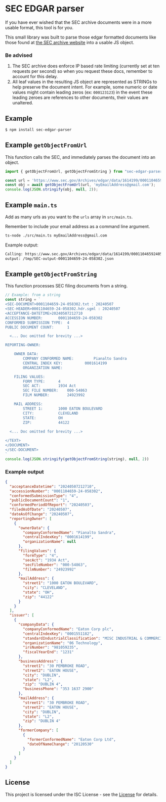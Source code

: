 # SEC EDGAR parser
If you have ever wished that the SEC archive documents were in a more usable format, this tool is for you.

This small library was built to parse those edgar formatted documents like those found at [the SEC archive website](https://www.sec.gov/Archives/edgar/data/1849440/000084251724000086/0000842517-24-000086.txt) into a usable JS object.

### Be advised
1. The SEC archive does enforce IP based rate limiting (currently set at ten requests per second) so when you request these docs, remember to account for this delay. 
2. All leaf values in the resulting JS object are represented as STRINGs to help preserve the document intent. For example, some numeric or date values might contain leading zeros (ex: `000123123`) in the event these leading zeroes are references to other documents, their values are unaltered.



## Example

```bash
$ npm install sec-edgar-parser
```

## Example `getObjectFromUrl`
This function calls the SEC, and immediately parses the document into an object.
```ts
import { getObjectFromUrl, getObjectFromString } from "sec-edgar-parser";

const url = 'https://www.sec.gov/Archives/edgar/data/1614199/000110465924058302/0001104659-24-058302.txt';
const obj = await getObjectFromUrl(url, 'myEmailAddress@gmail.com');
console.log(JSON.stringify(obj, null, 2));
```

## Example `main.ts`
Add as many urls as you want to the `urls` array in `src/main.ts`.

Remember to include your email address as a command line argument.

```bash
ts-node ./src/main.ts myEmailAddress@gmail.com
```
Example output:

```bash
Calling: https://www.sec.gov/Archives/edgar/data/1614199/000110465924058302/0001104659-24-058302.txt
output: /tmp/SEC-output-0001104659-24-058302.json
```

## Example `getObjectFromString`
This function processes SEC filing documents from a string. 
```ts
// Example: from a string
const string = `
<SEC-DOCUMENT>0001104659-24-058302.txt : 20240507
<SEC-HEADER>0001104659-24-058302.hdr.sgml : 20240507
<ACCEPTANCE-DATETIME>20240507212710
ACCESSION NUMBER:		0001104659-24-058302
CONFORMED SUBMISSION TYPE:	4
PUBLIC DOCUMENT COUNT:		1

  <... Doc omitted for brevity ...>

REPORTING-OWNER:	

	OWNER DATA:	
		COMPANY CONFORMED NAME:			Pianalto Sandra
		CENTRAL INDEX KEY:			0001614199
		ORGANIZATION NAME:           	

	FILING VALUES:
		FORM TYPE:		4
		SEC ACT:		1934 Act
		SEC FILE NUMBER:	000-54863
		FILM NUMBER:		24923992

	MAIL ADDRESS:	
		STREET 1:		1000 EATON BOULEVARD
		CITY:			CLEVELAND
		STATE:			OH
		ZIP:			44122
        
  <... Doc omitted for brevity ...>

</TEXT>
</DOCUMENT>
</SEC-DOCUMENT>
`
console.log(JSON.stringify(getObjectFromString(string), null, 2))

```
### Example output
```json
{
  "acceptanceDatetime": "20240507212710",
  "accessionNumber": "0001104659-24-058302",
  "conformedSubmissionType": "4",
  "publicDocumentCount": "1",
  "conformedPeriodOfReport": "20240503",
  "filedAsOfDate": "20240507",
  "dateAsOfChange": "20240507",
  "reportingOwner": [
    {
      "ownerData": {
        "companyConformedName": "Pianalto Sandra",
        "centralIndexKey": "0001614199",
        "organizationName": null
      },
      "filingValues": {
        "formType": "4",
        "secAct": "1934 Act",
        "secFileNumber": "000-54863",
        "filmNumber": "24923992"
      },
      "mailAddress": {
        "street1": "1000 EATON BOULEVARD",
        "city": "CLEVELAND",
        "state": "OH",
        "zip": "44122"
      }
    }
  ],
  "issuer": [
    {
      "companyData": {
        "companyConformedName": "Eaton Corp plc",
        "centralIndexKey": "0001551182",
        "standardIndustrialClassification": "MISC INDUSTRIAL & COMMERCIAL MACHINERY & EQUIPMENT [3590]",
        "organizationName": "06 Technology",
        "irsNumber": "981059235",
        "fiscalYearEnd": "1231"
      },
      "businessAddress": {
        "street1": "30 PEMBROKE ROAD",
        "street2": "EATON HOUSE",
        "city": "DUBLIN",
        "state": "L2",
        "zip": "DUBLIN 4",
        "businessPhone": "353 1637 2900"
      },
      "mailAddress": {
        "street1": "30 PEMBROKE ROAD",
        "street2": "EATON HOUSE",
        "city": "DUBLIN",
        "state": "L2",
        "zip": "DUBLIN 4"
      },
      "formerCompany": [
        {
          "formerConformedName": "Eaton Corp Ltd",
          "dateOfNameChange": "20120530"
        }
      ]
    }
  ]
}
```

## License
This project is licensed under the ISC License - see the [License](https://en.wikipedia.org/wiki/ISC_license) for details.